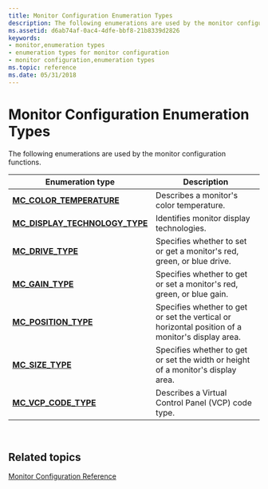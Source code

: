 ```yaml
---
title: Monitor Configuration Enumeration Types
description: The following enumerations are used by the monitor configuration functions.
ms.assetid: d6ab74af-0ac4-4dfe-bbf8-21b8339d2826
keywords:
- monitor,enumeration types
- enumeration types for monitor configuration
- monitor configuration,enumeration types
ms.topic: reference
ms.date: 05/31/2018
---
```


# Monitor Configuration Enumeration Types

The following enumerations are used by the monitor configuration functions.



| Enumeration type                                                    | Description                                                                                      |
|---------------------------------------------------------------------|--------------------------------------------------------------------------------------------------|
| [**MC\_COLOR\_TEMPERATURE**](/windows/desktop/api/HighLevelMonitorConfigurationAPI/ne-highlevelmonitorconfigurationapi-mc_color_temperature)              | Describes a monitor's color temperature.                                                         |
| [**MC\_DISPLAY\_TECHNOLOGY\_TYPE**](/windows/desktop/api/HighLevelMonitorConfigurationAPI/ne-highlevelmonitorconfigurationapi-mc_display_technology_type) | Identifies monitor display technologies.                                                         |
| [**MC\_DRIVE\_TYPE**](/windows/desktop/api/HighLevelMonitorConfigurationAPI/ne-highlevelmonitorconfigurationapi-mc_drive_type)                            | Specifies whether to set or get a monitor's red, green, or blue drive.                           |
| [**MC\_GAIN\_TYPE**](/windows/desktop/api/HighLevelMonitorConfigurationAPI/ne-highlevelmonitorconfigurationapi-mc_gain_type)                              | Specifies whether to get or set a monitor's red, green, or blue gain.                            |
| [**MC\_POSITION\_TYPE**](/windows/desktop/api/HighLevelMonitorConfigurationAPI/ne-highlevelmonitorconfigurationapi-mc_position_type)                      | Specifies whether to get or set the vertical or horizontal position of a monitor's display area. |
| [**MC\_SIZE\_TYPE**](/windows/desktop/api/HighLevelMonitorConfigurationAPI/ne-highlevelmonitorconfigurationapi-mc_size_type)                              | Specifies whether to get or set the width or height of a monitor's display area.                 |
| [**MC\_VCP\_CODE\_TYPE**](/windows/desktop/api/LowLevelMonitorConfigurationAPI/ne-lowlevelmonitorconfigurationapi-mc_vcp_code_type)                     | Describes a Virtual Control Panel (VCP) code type.                                               |



 

## Related topics

<dl> <dt>

[Monitor Configuration Reference](monitor-configuration-reference.md)
</dt> </dl>

 

 




